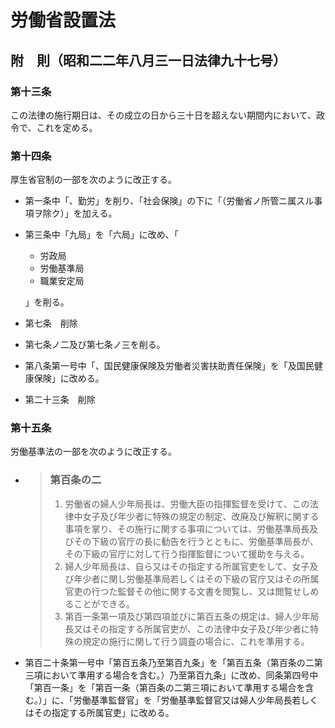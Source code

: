 # 労働省設置法

## 附　則（昭和二二年八月三一日法律九十七号）

### 第十三条

この法律の施行期日は、その成立の日から三十日を超えない期間内において、政令で、これを定める。

### 第十四条

厚生省官制の一部を次のように改正する。

- 第一条中「、勤労」を削り、「社会保険」の下に「（労働省ノ所管ニ属スル事項ヲ除ク）」を加える。
- 第三条中「九局」を「六局」に改め、「
  - 労政局
  - 労働基準局
  - 職業安定局
  
  」を削る。
- 第七条　削除
- 第七条ノ二及び第七条ノ三を削る。
- 第八条第一号中「、国民健康保険及労働者災害扶助責任保険」を「及国民健康保険」に改める。
- 第二十三条　削除

### 第十五条

労働基準法の一部を次のように改正する。

- > ### 第百条の二
  >
  > 1. 労働省の婦人少年局長は、労働大臣の指揮監督を受けて、この法律中女子及び年少者に特殊の規定の制定、改廃及び解釈に関する事項を掌り、その施行に関する事項については、労働基準局長及びその下級の官庁の長に勧告を行うとともに、労働基準局長が、その下級の官庁に対して行う指揮監督について援助を与える。
  > 2. 婦人少年局長は、自ら又はその指定する所属官吏をして、女子及び年少者に関し労働基準局若しくはその下級の官庁又はその所属官吏の行つた監督その他に関する文書を閲覧し、又は閲覧せしめることができる。
  > 3. 第百一条第一項及び第四項並びに第百五条の規定は、婦人少年局長又はその指定する所属官吏が、この法律中女子及び年少者に特殊の規定の施行に関して行う調査の場合に、これを準用する。
- 第百二十条第一号中「第百五条乃至第百九条」を「第百五条（第百条の二第三項において準用する場合を含む。）乃至第百九条」に改め、同条第四号中「第百一条」を「第百一条（第百条の二第三項において準用する場合を含む。）」に、「労働基準監督官」を「労働基準監督官又は婦人少年局長若しくはその指定する所属官吏」に改める。
